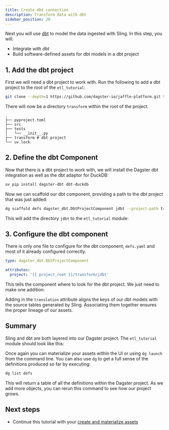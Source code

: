 ```yaml
---
title: Create dbt connection
description: Transform data with dbt
sidebar_position: 20
---
```


Next you will use [dbt](https://www.getdbt.com/) to model the data ingested with Sling. In this step, you will:

- Integrate with dbt
- Build software-defined assets for dbt models in a dbt project

## 1. Add the dbt project

First we will need a dbt project to work with. Run the following to add a dbt project to the root of the `etl_tutorial`:

```bash
git clone --depth=1 https://github.com/dagster-io/jaffle-platform.git transform && rm -rf transform/.git
```

There will now be a directory `transform` within the root of the project.

```
.
├── pyproject.toml
├── src
├── tests
│   └── __init__.py
├── transform # dbt project
└── uv.lock
```

## 2. Define the dbt Component

Now that there is a dbt project to work with, we will install the Dagster dbt integration as well as the dbt adaptor for DuckDB:

```bash
uv pip install dagster-dbt dbt-duckdb
```

Now we can scaffold our dbt component, providing a path to the dbt project that was just added:

```bash
dg scaffold defs dagster_dbt.DbtProjectComponent jdbt --project-path transform/jdbt
```

This will add the directory `jdbt` to the `etl_tutorial` module:

<CliInvocationExample path="docs_snippets/docs_snippets/guides/tutorials/etl_tutorial/tree/dbt.txt" />

## 3. Configure the dbt component

There is only one file to configure for the dbt component, `defs.yaml` and most of it already configured correctly.

```yaml
type: dagster_dbt.DbtProjectComponent

attributes:
  project: '{{ project_root }}/transform/jdbt'
```

This tells the component where to look for the dbt project. We just need to make one addition:

<CodeExample
    path="docs_snippets/docs_snippets/guides/tutorials/etl_tutorial/src/etl_tutorial/defs/jdbt/defs.yaml"
    language="yaml"
    title="src/etl_tutorial/defs/jdbt/defs.yaml"
/>

Adding in the `translation` attribute aligns the keys of our dbt models with the source tables generated by Sling. Associating them together ensures the proper lineage of our assets.

## Summary

Sling and dbt are both layered into our Dagster project. The `etl_tutorial` module should look like this:

<CliInvocationExample path="docs_snippets/docs_snippets/guides/tutorials/etl_tutorial/tree/step-1.txt" />

Once again you can materialize your assets within the UI or using `dg launch` from the command line. You can also use `dg` to get a full sense of the definitions produced so far by executing:

```bash
dg list defs
```

This will return a table of all the definitions within the Dagster project. As we add more objects, you can rerun this command to see how our project grows.

## Next steps

- Continue this tutorial with your [create and materialize assets](/etl-pipeline-tutorial/create-and-materialize-assets)
